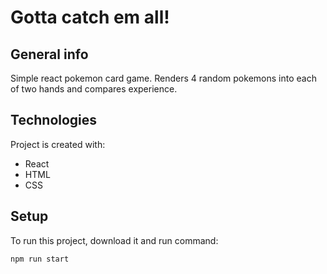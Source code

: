 # Gotta catch em all!

## General info

Simple react pokemon card game. Renders 4 random pokemons into each of two hands and compares experience.

## Technologies

Project is created with:

* React
* HTML
* CSS

## Setup

To run this project, download it and run command:

```
npm run start
```
